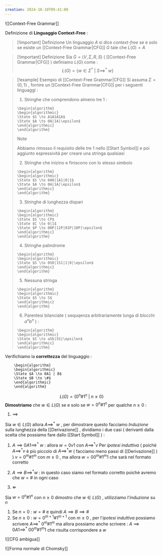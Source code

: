 ```yaml
---
creation: 2024-10-10T09:41:00
---
```

![[Context-Free Grammar]]

Definizione di **Linguaggio Context-Free** : 
>[!important] Definizione
>Un linguaggio $A$ si dice *context-free* se e solo se esiste un [[Context-Free Grammar|CFG]] $G$ tale che $L(G)=A$ 

>[!important] Definizione
>Sia $G=(V,\Sigma,R,S)$ ( [[Context-Free Grammar|CFG]] ) definiamo $L(G)$ come :
>$$L(G)=\{w \in \Sigma^*\ |\ S\implies^*\ w\}$$

>[!example] Esempio di [[Context-Free Grammar|CFG]]
>Si assuma $\Sigma=\{0,1\}$ , fornire un [[Context-Free Grammar|CFG]] per i seguenti linguaggi : 
>1. Stringhe che comprendono almeno tre $1$ :
>	```pseudo
>	\begin{algorithm}
>	\begin{algorithmic}
>	\State $S \to A1A1A1A$
>	\State $A \to 0A|1A|\epsilon$
>	\end{algorithmic}
>	\end{algorithm}
>	```
>
>>[!note] 
>>Abbiamo rimosso il requisito delle tre $1$ nello [[Start Symbol]] e poi aggiunto espressività per creare una stringa qualsiasi
>
>2. Stringhe che inizino e finiscono con lo stesso simbolo  
>	```pseudo
>	\begin{algorithm}
>	\begin{algorithmic}
>	\State $S \to 0A0|1A1|0|1$
>	\State $A \to 0A|1A|\epsilon$
>	\end{algorithmic}
>	\end{algorithm}
>	```
>3. Stringhe di lunghezza dispari
>	```pseudo
>	\begin{algorithm}
>	\begin{algorithmic}
>	\State $S \to CP$
>	\State $C \to 0|1$
>	\State $P \to 00P|11P|01P|10P|\epsilon$
>	\end{algorithmic}
>	\end{algorithm}
>	```
>4. Stringhe palindrome
>	```pseudo
>	\begin{algorithm}
>	\begin{algorithmic}
>	\State $S \to 0S0|1S1|1|0|\epsilon$
>	\end{algorithmic}
>	\end{algorithm}
>	```
>5. Nessuna stringa
>	```pseudo
>	\begin{algorithm}
>	\begin{algorithmic}
>	\State $S \to S$
>	\end{algorithmic}
>	\end{algorithm}
>	```
>6. Parentesi bilanciate ( sequqenza arbitrariamente lunga di blocchi $a^nb^n$ ) : 
>	```pseudo
>	\begin{algorithm}
>	\begin{algorithmic}
>	\State $S \to aSb|SS|\epsilon$ 
>	\end{algorithmic}
>	\end{algorithm}
>	```

Verifichiamo la **correttezza** del linguaggio : 

```pseudo
	\begin{algorithm}
	\begin{algorithmic}
	\State $A \to 0A1 | B$
	\State $B \to \#$
	\end{algorithmic}
	\end{algorithm}
```
$$L(G)=\{0^n \#1^n\ |\ n\ge 0 \}$$
**Dimostriamo** che $w\in L(G)$ se e solo se $w = 0^n\# 1^n$ per qualche $n\ge 0$ :
1. $\implies$

Sia $w\in L(G)$ allora $A \implies^*\ w$ , per dimostrare questo facciamo *Induzione* sulla lunghezza della [[Derivazione]] , dividiamo i due casi ( derivanti dalla scelta che possiamo fare dallo [[Start Symbol]] ) :
1. $A \implies 0A1 \implies^* \ w$ : allora $w=0v1$ con $A\implies^* v$ 
	Per *ipotesi induttiva* ( poichè $A\implies^* v$ è più piccolo di $A\implies^* w$ ( facciamo meno passi di [[Derivazione]] ) ) $v=0^m\#1^m$ con $m\ge 0$ , ma allora $w=00^m\#1^m1$ che sarà nel formato corretto
2. $A \implies B \implies^* w$ : in questo caso siamo nel formato corretto poichè avremo che $w=\#$ in ogni caso

2. $\Longleftarrow$

Sia $w = 0^n\#1^n$ con $n\ge 0$ dimostro che $w\in L(G)$ , utilizziamo l'*induzione* su $n$ 
1. Se $n=0$ : $w=\#$ e quindi $A\implies B\implies \#$ 
2. Se $n\ge 0$ : $w =0^{m+1}\#1^{m+1}$ con $m\ge 0$ , per l'*ipotesi induttiva* possiamo scrivere $A \implies^* \ 0^m\#1^m$ ma allora possiamo anche scrivere : $A \implies 0A1 \implies^*\ 00^m\#1^m1$ che risulta corrispondere a $w$

![[CFG ambigua]]

![[Forma normale di Chomsky]]